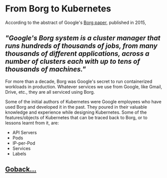 # From Borg to Kubernetes

According to the abstract of Google's [Borg paper](https://research.google.com/pubs/pub43438.html), published in 2015,

## _"Google's Borg system is a cluster manager that runs hundreds of thousands of jobs, from many thousands of different applications, across a number of clusters each with up to tens of thousands of machines."_

For more than a decade, Borg was Google's secret to run containerized workloads in production. Whatever services we use from Google, like Gmail, Drive, etc., they are all serviced using Borg.

Some of the initial authors of Kubernetes were Google employees who have used Borg and developed it in the past. They poured in their valuable knowledge and experience while designing Kubernetes. Some of the features/objects of Kubernetes that can be traced back to Borg, or to lessons learnt from it, are:

- API Servers
- Pods
- IP-per-Pod
- Services
- Labels

## [Goback...](./index.md)